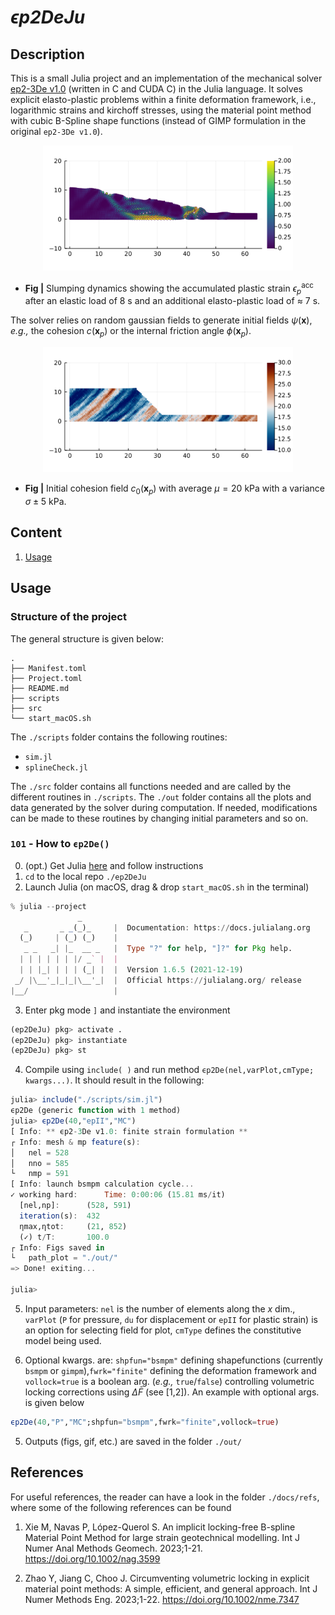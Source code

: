 # ***ϵp2DeJu*** #
## **Description** 
This is a small Julia project and an implementation of the mechanical solver [ep2-3De v1.0](https://github.com/ewyser/ep2-3De) (written in C and CUDA C) in the Julia language. It solves explicit elasto-plastic problems within a finite deformation framework, i.e., logarithmic strains and kirchoff stresses, using the material point method with cubic B-Spline shape functions (instead of GIMP formulation in the original ``ep2-3De v1.0``).

<p align="center">
  <img src="docs/img/epII.png" width="400"/>
</p>

* **Fig |** Slumping dynamics showing the accumulated plastic strain $\epsilon_p^{\mathrm{acc}}$ after an elastic load of 8 s and an additional elasto-plastic load of $\approx$ 7 s. 

The solver relies on random gaussian fields to generate initial fields $\psi(\boldsymbol{x})$, *e.g.,* the cohesion $c(\boldsymbol{x}_p)$ or the internal friction angle $\phi(\boldsymbol{x}_p)$. 

<p align="center">
  <img src="docs/img/c0.png" width="400"/>
</p>

* **Fig |** Initial cohesion field $c_0(\boldsymbol{x}_p)$ with average $\mu=20$ kPa with a variance $\sigma\pm5$ kPa.

## **Content**
1. [Usage](#id-section2)
<div id='id-section2'/> 

## **Usage**

### Structure of the project
The general structure is given below:
```terminal
.
├── Manifest.toml
├── Project.toml
├── README.md
├── scripts
├── src
└── start_macOS.sh
```
The ```./scripts``` folder contains the following routines:
-  ```sim.jl``` 
-  ```splineCheck.jl```  

The ```./src``` folder contains all functions needed and are called by the different routines in ```./scripts```. The ```./out``` folder contains all the plots and data generated by the solver during computation. If needed, modifications can be made to these routines by changing initial parameters and so on. 

### ``101`` - How to ```ϵp2De()```  

0. (opt.) Get Julia [here](https://julialang.org/downloads/) and follow instructions
1. ``cd`` to the local repo ``` ./ep2DeJu ``` 
2. Launch Julia (on macOS, drag & drop ```start_macOS.sh``` in the terminal)
```julia
% julia --project  
               _
   _       _ _(_)_     |  Documentation: https://docs.julialang.org
  (_)     | (_) (_)    |
   _ _   _| |_  __ _   |  Type "?" for help, "]?" for Pkg help.
  | | | | | | |/ _` |  |
  | | |_| | | | (_| |  |  Version 1.6.5 (2021-12-19)
 _/ |\__'_|_|_|\__'_|  |  Official https://julialang.org/ release
|__/                   |
```
3. Enter pkg mode ``` ] ``` and instantiate the environment
```julia
(ep2DeJu) pkg> activate .
(ep2DeJu) pkg> instantiate 
(ep2DeJu) pkg> st
```
4. Compile using ``include( )`` and run method ``ϵp2De(nel,varPlot,cmType; kwargs...)``. It should result in the following:
```julia
julia> include("./scripts/sim.jl")
ϵp2De (generic function with 1 method)
julia> ϵp2De(40,"epII","MC")
[ Info: ** ϵp2-3De v1.0: finite strain formulation **
┌ Info: mesh & mp feature(s):
│   nel = 528
│   nno = 585
└   nmp = 591
[ Info: launch bsmpm calculation cycle...
✓ working hard: 	 Time: 0:00:06 (15.81 ms/it)
  [nel,np]:      (528, 591)
  iteration(s):  432
  ηmax,ηtot:     (21, 852)
  (✓) t/T:       100.0
┌ Info: Figs saved in
└   path_plot = "./out/"
=> Done! exiting...

julia> 
```
5. Input parameters: ``nel`` is the number of elements along the $x$ dim., ``varPlot`` (``P`` for pressure, ``du`` for displacement or ``epII`` for plastic strain) is an option for selecting field for plot, ``cmType`` defines the constitutive model being used. 

6. Optional kwargs. are: ``shpfun="bsmpm"`` defining shapefunctions (currently ``bsmpm`` or ``gimpm``),``fwrk="finite"`` defining the deformation framework and ``vollock=true`` is a boolean arg. (*e.g.,* ``true``/``false``) controlling volumetric locking corrections using $\Delta\bar{F}$ (see [1,2]). An example with optional args. is given below
```julia
ϵp2De(40,"P","MC";shpfun="bsmpm",fwrk="finite",vollock=true)
```

5. Outputs (figs, gif, etc.) are saved in the folder ``` ./out/ ```

## **References**
For useful references, the reader can have a look in the folder ```./docs/refs```, where some of the following references can be found

1. Xie M, Navas P, López-Querol S. An implicit locking-free B-spline Material Point
Method for large strain geotechnical modelling. Int J Numer Anal Methods Geomech. 2023;1-21.
https://doi.org/10.1002/nag.3599

2. Zhao Y, Jiang C, Choo J. Circumventing volumetric locking in explicit material point
methods: A simple, efficient, and general approach. Int J Numer Methods Eng. 2023;1-22. https://doi.org/10.1002/nme.7347